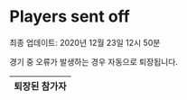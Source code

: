 # Players sent off
최종 업데이트: 2020년 12월 23일 12시 50분


경기 중 오류가 발생하는 경우 자동으로 퇴장됩니다.


| 퇴장된 참가자 |
|:---:|